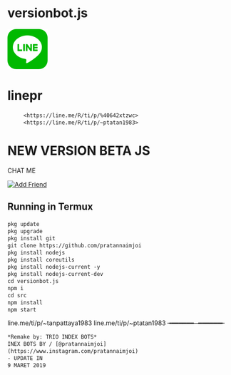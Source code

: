 #  versionbot.js
[![TrioPekokBots](line_sm.png?s=460&v=4)]( )
#  linepr          
         <https://line.me/R/ti/p/%40642xtzwc>
         <https://line.me/R/ti/p/~ptatan1983>
                  
# NEW VERSION BETA JS

 CHAT ME
 
<a href="https://line.me/R/ti/p/%40642xtzwc"><img height="36" border="0" alt="Add Friend" src="https://scdn.line-apps.com/n/line_add_friends/btn/en.png"></a>

## Running in Termux
```
pkg update
pkg upgrade
pkg install git
git clone https://github.com/pratannaimjoi 
pkg install nodejs
pkg install coreutils
pkg install nodejs-current -y
pkg install nodejs-current-dev
cd versionbot.js
npm i
cd src
npm install
npm start

```
line.me/ti/p/~tanpattaya1983
line.me/ti/p/~ptatan1983
╼━━━━━━─━━━━━━╾

```
*Remake by: TRIO INDEX BOTS*
INEX BOTS BY / [@pratannaimjoi](https://www.instagram.com/pratannaimjoi)
- UPDATE IN
9 MARET 2019
